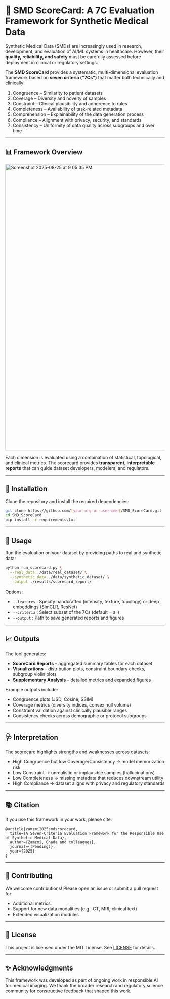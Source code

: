 
# 🧮 SMD ScoreCard: A 7C Evaluation Framework for Synthetic Medical Data

Synthetic Medical Data (SMDs) are increasingly used in research, development, and evaluation of AI/ML systems in healthcare. However, their **quality, reliability, and safety** must be carefully assessed before deployment in clinical or regulatory settings.  

The **SMD ScoreCard** provides a systematic, multi-dimensional evaluation framework based on **seven criteria ("7Cs")** that matter both technically and clinically:

1. Congruence – Similarity to patient datasets  
2. Coverage – Diversity and novelty of samples  
3. Constraint – Clinical plausibility and adherence to rules  
4. Completeness – Availability of task-related metadata  
5. Comprehension – Explainability of the data generation process  
6. Compliance – Alignment with privacy, security, and standards  
7. Consistency – Uniformity of data quality across subgroups and over time  

---

## 📊 Framework Overview

<img width="1440" height="900" alt="Screenshot 2025-08-25 at 9 05 35 PM" src="https://github.com/user-attachments/assets/5431944c-e254-4d4c-aa3f-fece0c4d058e" />

Each dimension is evaluated using a combination of statistical, topological, and clinical metrics. The scorecard provides **transparent, interpretable reports** that can guide dataset developers, modelers, and regulators.

---

## 🔧 Installation

Clone the repository and install the required dependencies:

```bash
git clone https://github.com/[your-org-or-username]/SMD_ScoreCard.git
cd SMD_ScoreCard
pip install -r requirements.txt
```

---

## 🚀 Usage

Run the evaluation on your dataset by providing paths to real and synthetic data:

```bash
python run_scorecard.py \
  --real_data ./data/real_dataset/ \
  --synthetic_data ./data/synthetic_dataset/ \
  --output ./results/scorecard_report/
```

Options:
- `--features` : Specify handcrafted (intensity, texture, topology) or deep embeddings (SimCLR, ResNet)  
- `--criteria` : Select subset of the 7Cs (default = all)  
- `--output`   : Path to save generated reports and figures  

---

## 📈 Outputs

The tool generates:
- **ScoreCard Reports** – aggregated summary tables for each dataset  
- **Visualizations** – distribution plots, constraint boundary checks, subgroup violin plots  
- **Supplementary Analysis** – detailed metrics and expanded figures  

Example outputs include:
- Congruence plots (JSD, Cosine, SSIM)  
- Coverage metrics (diversity indices, convex hull volume)  
- Constraint validation against clinically plausible ranges  
- Consistency checks across demographic or protocol subgroups  

---

## 🩺 Interpretation

The scorecard highlights strengths and weaknesses across datasets:
- High Congruence but low Coverage/Consistency → model memorization risk  
- Low Constraint → unrealistic or implausible samples (hallucinations)  
- Low Completeness → missing metadata that reduces downstream utility  
- High Compliance → dataset aligns with privacy and regulatory standards  

---

## 📚 Citation

If you use this framework in your work, please cite:

```
@article{zamzmi2025smdscorecard,
  title={A Seven-Criteria Evaluation Framework for the Responsible Use of Synthetic Medical Data},
  author={Zamzmi, Ghada and colleagues},
  journal={(Pending)},
  year={2025}
}
```

---

## 🤝 Contributing

We welcome contributions! Please open an issue or submit a pull request for:
- Additional metrics  
- Support for new data modalities (e.g., CT, MRI, clinical text)  
- Extended visualization modules  

---

## 📄 License

This project is licensed under the MIT License. See [LICENSE](LICENSE) for details.  

---

## ✨ Acknowledgments

This framework was developed as part of ongoing work in responsible AI for medical imaging. We thank the broader research and regulatory science community for constructive feedback that shaped this work.
